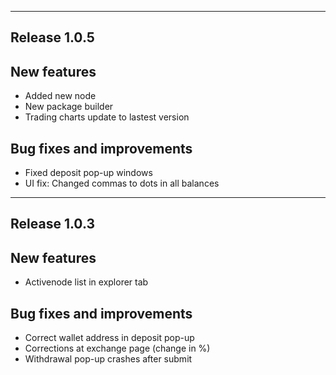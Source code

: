 ---------------------------------------------------------------------
Release 1.0.5
---------------------------------------------------------------------
New features
--------
- Added new node
- New package builder
- Trading charts update to lastest version

Bug fixes and improvements
--------
- Fixed deposit pop-up windows
- UI fix: Changed commas to dots in all balances

---------------------------------------------------------------------
Release 1.0.3
---------------------------------------------------------------------
New features
--------
- Activenode list in explorer tab

Bug fixes and improvements
--------
- Correct wallet address in deposit pop-up
- Corrections at exchange page (change in %)
- Withdrawal pop-up crashes after submit